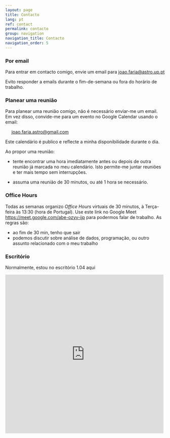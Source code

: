 ```yaml
---
layout: page
title: Contacto
lang: pt
ref: contact
permalink: contacto
group: navigation
navigation_title: Contacto
navigation_order: 5
---
```




### Por email

Para entrar em contacto comigo, envie um email para
<a href="mailto:joao.faria@astro.up.pt" target="_blank">joao.faria@astro.up.pt</a>

Evito responder a emails durante o fim-de-semana ou fora do horário de trabalho.


### Planear uma reunião

Para planear uma reunião comigo, não é necessário enviar-me um email.  
Em vez disso, convide-me para um evento no Google Calendar usando o email:
<!--  -->

&nbsp;&nbsp;&nbsp;&nbsp; joao.faria.astro@gmail.com
<!-- &nbsp;<input type="text" id="email" value="joao.faria.astrogmail.com">  -->
<!-- <span onclick="copy2clipboard()"><i class="far fa-copy" title="copy"></i></span>    -->
<!--  -->

Este calendário é publico e reflecte a minha disponibilidade durante o dia.

Ao propor uma reunião:

- tente encontrar uma hora imediatamente antes ou depois de outra reunião já 
  marcada no meu calendário. Isto permite-me juntar reuniões e ter mais tempo 
  sem interrupções.
  
- assuma uma reunião de 30 minutos, ou até 1 hora se necessário.


### Office Hours

Todas as semanas organizo *Office Hours* virtuais de 30 minutos, 
à Terça-feira às 13:30 (hora de Portugal).
Use este link no Google Meet
<a href="https://meet.google.com/abe-ozyv-ijp" target="_blank">https://meet.google.com/abe-ozyv-ijp</a>
para podermos falar de trabalho. 
As regras são:
 - ao fim de 30 min, tenho que sair
 - podemos discutir sobre análise de dados, programação, ou outro assunto 
   relacionado com o meu trabalho


### Escritório

Normalmente, estou no escritório 1.04 aqui

<div style="max-width:100%;list-style:none; transition: none;overflow:hidden;width:500px;height:500px;"><div id="embedmap-canvas" style="height:100%; width:100%;max-width:100%;"><iframe style="height:100%;width:100%;border:0;" frameborder="0" src="https://www.google.com/maps/embed/v1/place?q=Instituto+de+Astrofisica+e+Ciências+do+Espaço&key=AIzaSyBFw0Qbyq9zTFTd-tUY6dZWTgaQzuU17R8"></iframe></div><a class="embeddedmap-code" href="https://www.embed-map.com" id="authmap-data">https://www.embed-map.com</a><style>#embedmap-canvas img.text-marker{max-width:none!important;background:none!important;}img{max-width:none}</style></div>


